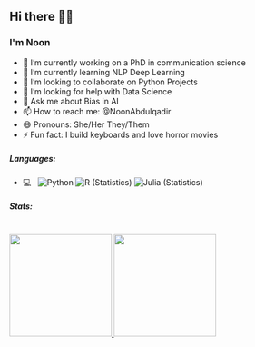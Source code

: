 ## Hi there 👋🏾
### I'm Noon

- 🔭 I’m currently working on a PhD in communication science
- 🌱 I’m currently learning NLP Deep Learning 
- 👯 I’m looking to collaborate on Python Projects
- 🤔 I’m looking for help with Data Science
- 💬 Ask me about Bias in AI
- 📫 How to reach me: @NoonAbdulqadir
- 😄 Pronouns: She/Her They/Them
- ⚡ Fun fact: I build keyboards and love horror movies

<!-- [![Noon's GitHub stats](https://github-readme-stats.vercel.app/api?username=noon-abdulqadir&show_icons=true&theme=default)](https://github.com/noon-abdulqadir/github-readme-stats) -->

##### Languages:
- 💻 &nbsp;
  ![Python](https://img.shields.io/badge/-Python-333333?style=flat&logo=python)
  ![R (Statistics)](https://img.shields.io/badge/-R-333333?style=flat&logo=R&logoColor=276DC3)
  ![Julia (Statistics)](https://img.shields.io/badge/-Julia-333333?style=flat&logo=Julia&logoColor=276DC3)
 
<!-- [![Top Langs](https://github-readme-stats.vercel.app/api/top-langs/?username=noon-abdulqadir&layout=compact)](https://github.com/noon-abdulqadir/github-readme-stats) -->

##### Stats:
<br/>

<a href="https://github.com/AVS1508">
  <img height="180em" src="https://github-readme-stats.vercel.app/api?username=noon-abdulqadir&show_icons=true&theme=default" />
  <img height="180em" src="https://github-readme-stats.vercel.app/api/top-langs/?username=noon-abdulqadir&layout=compact" />
</a>

<br/>
